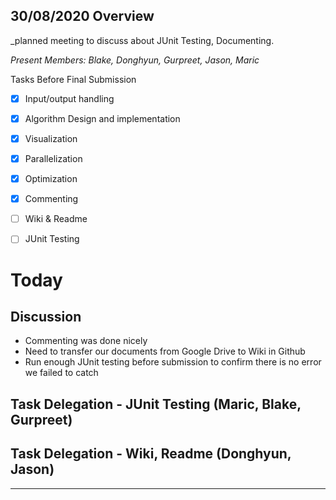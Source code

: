 ## 30/08/2020 Overview 

_planned meeting to discuss about JUnit Testing, Documenting.

_Present Members: Blake, Donghyun, Gurpreet, Jason, Maric_

Tasks Before Final Submission 
- [x] Input/output handling
- [x] Algorithm Design and implementation
- [X] Visualization
- [X] Parallelization
- [X] Optimization
- [X] Commenting
- [ ] Wiki & Readme
- [ ] JUnit Testing


# Today 
##  Discussion 
 - Commenting was done nicely
 - Need to transfer our documents from Google Drive to Wiki in Github
 - Run enough JUnit testing before submission to confirm there is no error we failed to catch


## Task Delegation - JUnit Testing (Maric, Blake, Gurpreet)

## Task Delegation - Wiki, Readme (Donghyun, Jason)





-------------------------------------------------------------------------------
